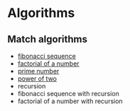 # Algorithms


## Match algorithms
- [fibonacci sequence](./problems/01.fibbonacci.js)
- [factorial of a number](./problems/02.factorial.js)
- [prime number](./problems/03.prime-numbers.js)
- [power of two](./problems/04.power-of-two.js)
- recursion
- fibonacci sequence with recursion
- factorial of a number with recursion

